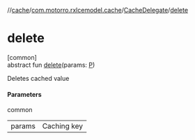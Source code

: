 //[cache](../../../index.md)/[com.motorro.rxlcemodel.cache](../index.md)/[CacheDelegate](index.md)/[delete](delete.md)

# delete

[common]\
abstract fun [delete](delete.md)(params: [P](index.md))

Deletes cached value

#### Parameters

common

| | |
|---|---|
| params | Caching key |
